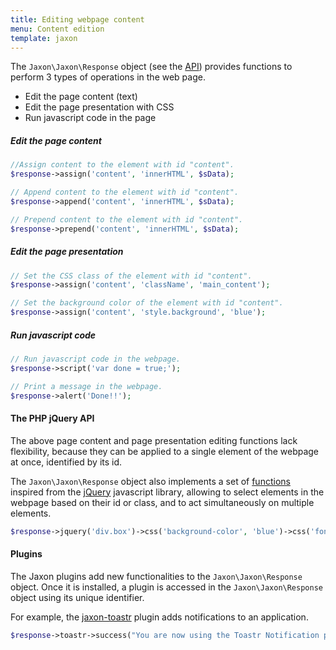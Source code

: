 ```yaml
---
title: Editing webpage content
menu: Content edition
template: jaxon
---
```


The `Jaxon\Jaxon\Response` object (see the [API](/api/Jaxon/Plugin/Response.html)) provides functions to perform 3 types of operations in the web page.

- Edit the page content (text)
- Edit the page presentation with CSS
- Run javascript code in the page

##### Edit the page content

```php
//Assign content to the element with id "content".
$response->assign('content', 'innerHTML', $sData);

// Append content to the element with id "content".
$response->append('content', 'innerHTML', $sData);

// Prepend content to the element with id "content".
$response->prepend('content', 'innerHTML', $sData);
```

##### Edit the page presentation

```php
// Set the CSS class of the element with id "content".
$response->assign('content', 'className', 'main_content');

// Set the background color of the element with id "content".
$response->assign('content', 'style.background', 'blue');
```

##### Run javascript code

```php
// Run javascript code in the webpage.
$response->script('var done = true;');

// Print a message in the webpage.
$response->alert('Done!!');
```

#### The PHP jQuery API

The above page content and page presentation editing functions lack flexibility, because they can be applied to a single element of the webpage at once, identified by its id.

The `Jaxon\Jaxon\Response` object also implements a set of [functions](/docs/responses/jquery) inspired from the [jQuery](https://www.jquery.com) javascript library, allowing to select elements in the webpage based on their id or class, and to act simultaneously on multiple elements.

```php
$response->jquery('div.box')->css('background-color', 'blue')->css('font-size', '20px')->html('Na popo helele!');
```

#### Plugins

The Jaxon plugins add new functionalities to the `Jaxon\Jaxon\Response` object.
Once it is installed, a plugin is accessed in the `Jaxon\Jaxon\Response` object using its unique identifier.

For example, the [jaxon-toastr](https://github.com/jaxon-php/jaxon-toastr) plugin adds notifications to an application.
```php
$response->toastr->success("You are now using the Toastr Notification plugin!!");
```
